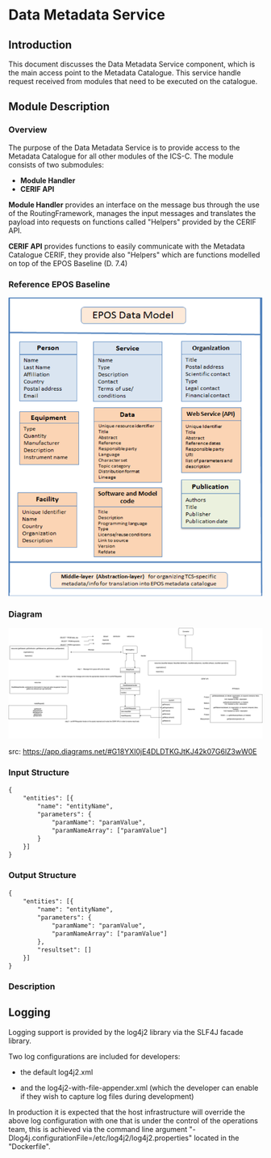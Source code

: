 # Data Metadata Service

  

## Introduction



This document discusses the Data Metadata Service component, which is the main access point to the Metadata Catalogue. This service handle request received from modules that need to be executed on the catalogue.


## Module Description

### Overview

The purpose of the Data Metadata Service is to provide access to the Metadata Catalogue for all other modules of the ICS-C.
The module consists of two submodules:

* **Module Handler**
* **CERIF API**

**Module Handler** provides an interface on the message bus through the use of the RoutingFramework, manages the input messages and translates the payload into requests on functions called "Helpers" provided by the CERIF API.

**CERIF API** provides functions to easily communicate with the Metadata Catalogue CERIF, they provide also "Helpers" which are functions modelled on top of the EPOS Baseline (D. 7.4)




  

### Reference EPOS Baseline

![alt text](./docs/Baseline.png "EPOS Baseline")



### Diagram

![alt text](./docs/Data_MetadataService.png "Context for Data Metadata Service")

src: https://app.diagrams.net/#G18YXI0jE4DLDTKGJtKJ42k07G6lZ3wW0E

### Input Structure

```
{
    "entities": [{
        "name": "entityName",
        "parameters": {
            "paramName": "paramValue",
            "paramNameArray": ["paramValue"]
        }
    }]
}
```

### Output Structure

```
{
    "entities": [{
        "name": "entityName",
        "parameters": {
            "paramName": "paramValue",
            "paramNameArray": ["paramValue"]
        },
        "resultset": []
    }]
}
```

### Description


  

  

## Logging

Logging support is provided by the log4j2 library via the SLF4J facade library.

Two log configurations are included for developers:

* the default log4j2.xml

* and the log4j2-with-file-appender.xml (which the developer can enable if they wish to capture log files during development)

  

In production it is expected that the host infrastructure will override the above log configuration with one that is under the control of the operations team, this is achieved via the command line argument "-Dlog4j.configurationFile=/etc/log4j2/log4j2.properties" located in the "Dockerfile".
